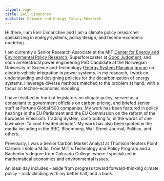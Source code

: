 ```yaml
---
layout: page
title: Emil Dimanchev
subtitle: Climate and Energy Policy Research
---
```


Hi there, I am Emil Dimanchev and I am a climate policy researcher specializing in energy systems, policy design, and techno-economic modeling.

I am currently a Senior Research Associate at the MIT [Center for Energy and Environmental Policy Research](http://ceepr.mit.edu), Superforecaster at [Good Judgment](http://ceepr.mit.edu), and soon an electrical power engineering PhD Candidate at the Norwegian University of Science and Technology ([Energy System Planning group](https://www.ntnu.edu/iel/research)) on electric vehicle integration in power systems. In my research, I work on understanding and designing policies for the decarbonization of energy systems. I leverage diverse methods matched to the problem at hand, with a focus on techno-economic modeling. 

I have testified in front of legislators on climate policy, served as a consultant to government officials on carbon pricing, and briefed senior staff at Fortune Global 500 companies. My work has been featured in policy hearings in the EU Parliament and the EU Commission on the reform of the European Emissions Trading System, contributing to, in the words of one lawmaker: "a cool-headed debate". My work has also been quoted in the media including in the BBC, Bloomberg, Wall Street Journal, Politico, and others.

Previously, I was a Senior Carbon Market Analyst at Thomson Reuters Point Carbon. I hold a M.Sc. from MIT's Technology and Policy Program and a Bacherlor's degree from Colorado College, where I specialized in mathematical economics and environmental issues.

An ideal day includes - aside from progress toward forward-thinking climate policy - rock climbing with my better half, and a book.
